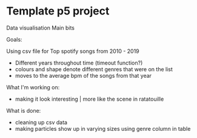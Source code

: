 # Template p5 project

Data visualisation Main bits

Goals:

Using csv file for Top spotify songs from 2010 - 2019 
- Different years throughout time (timeout function?)
- colours and shape denote different genres that were on the list 
- moves to the average bpm of the songs from that year 

What I'm working on:
- making it look interesting | more like the scene in ratatouille 

What is done: 
- cleaning up csv data
- making particles show up in varying sizes using genre column in table
